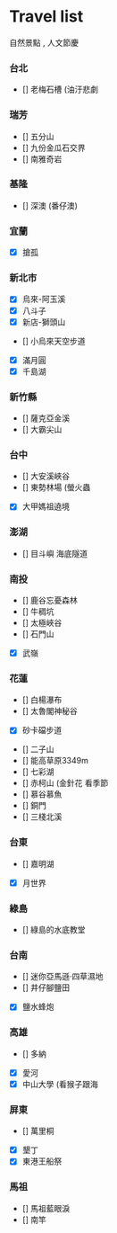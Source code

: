 # Travel list

自然景點 , 人文節慶

### 台北

- [] 老梅石槽 (油汙悲劇

### 瑞芳

- [] 五分山
- [] 九份金瓜石交界
- [] 南雅奇岩

### 基隆

- [] 深澳 (番仔澳)

### 宜蘭

- [X] 搶孤

### 新北市

- [X] 烏來-阿玉溪
- [X] 八斗子
- [X] 新店-獅頭山
- [] 小烏來天空步道
- [X] 滿月圓
- [X] 千島湖

### 新竹縣

- [] 薩克亞金溪
- [] 大霸尖山

### 台中

- [] 大安溪峽谷
- [] 東勢林場 (螢火蟲
- [X] 大甲媽祖遶境

### 澎湖

- [] 目斗嶼 海底隧道

### 南投

- [] 鹿谷忘憂森林
- [] 牛稠坑
- [] 太極峽谷
- [] 石門山
- [X] 武嶺

### 花蓮

- [] 白楊瀑布
- [] 太魯閣神秘谷
- [X] 砂卡礑步道
- [] 二子山
- [] 能高草原3349m
- [] 七彩湖
- [] 赤柯山 (金針花 看季節
- [] 慕谷慕魚
- [] 銅門
- [] 三棧北溪

### 台東

- [] 嘉明湖
- [X] 月世界

### 綠島

- [] 綠島的水底教堂

### 台南

- [] 迷你亞馬遜·四草濕地
- [] 井仔腳鹽田
- [X] 鹽水蜂炮

### 高雄

- [] 多納
- [X] 愛河
- [X] 中山大學 (看猴子跟海

### 屏東

- [] 萬里桐
- [X] 墾丁
- [X] 東港王船祭

### 馬祖

- [] 馬祖藍眼淚
- [] 南竿
